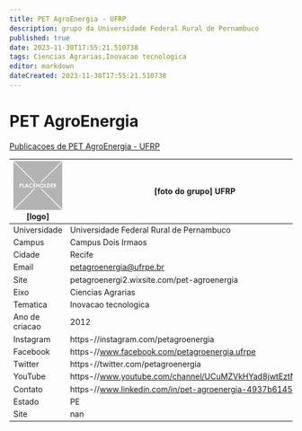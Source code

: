 ```yaml
---
title: PET AgroEnergia - UFRP
description: grupo da Universidade Federal Rural de Pernambuco
published: true
date: 2023-11-30T17:55:21.510738
tags: Ciencias Agrarias,Inovacao tecnologica
editor: markdown
dateCreated: 2023-11-30T17:55:21.510738
---
```


# PET AgroEnergia

[Publicacoes de PET AgroEnergia - UFRP](/atividade/67PETAgroEnergiaUFRP/feed.md)

| ![placeholder.png](/placeholder.png) [logo] | [foto do grupo] UFRP         |
| ------------------------------------------- | ------------------------------------------------- |
| Universidade                                | Universidade Federal Rural de Pernambuco      |
| Campus                                      | Campus Dois Irmaos            |
| Cidade                                      | Recife             |
| Email                                       | petagroenergia@ufrpe.br             |
| Site                                        | petagroenergi2.wixsite.com/pet-agroenergia              |
| Eixo                                        | Ciencias Agrarias              |
| Tematica                                    | Inovacao tecnologica          |
| Ano de criacao                              | 2012        |
| Instagram                                   | https-//instagram.com/petagroenergia         |
| Facebook                                    | https-//www.facebook.com/petagroenergia.ufrpe          |
| Twitter                                     | https-//twitter.com/petagroenergia           |
| YouTube                                     | https-//www.youtube.com/channel/UCuMZVkHYad8jwtEztNqzKrQ           |
| Contato                                     | https-//www.linkedin.com/in/pet-agroenergia-4937b6145/         |
| Estado                                      |  PE            |
| Site                                        | nan |
